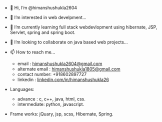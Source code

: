 - 👋 Hi, I’m @himanshushukla2604
- 👀 I’m interested in web develpment...
- 🌱 I’m currently learning full stack webdevlopment using hibernate, JSP, Servlet, spring and spring boot.
- 💞️ I’m looking to collaborate on java based  web projects...
- 📫 How to reach me...
  - email : himanshushukla2604@gmail.com
  - alternate email : himanshushukla1805@gmail.com
  - contact number: +918602897727
  - linkedin : [linkedin.com/in/himanshushukla26](https://www.linkedin.com/in/himanshushukla26/)
  
- Languages: 
  - advance : c, c++, java, html, css.
  - intermediate: python, javascript.
- Frame works:
  jQuary, jsp, scss, Hibernate, Spring.
<!---
himanshushukla2604/himanshushukla2604 is a ✨ special ✨ repository because its `README.md` (this file) appears on your GitHub profile.
You can click the Preview link to take a look at your changes.
--->
